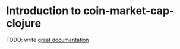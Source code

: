 # Introduction to coin-market-cap-clojure

TODO: write [great documentation](http://jacobian.org/writing/what-to-write/)
